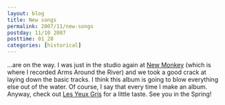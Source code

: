 ```yaml
---
layout: blog
title: New songs
permalink: 2007/11/new-songs
postday: 11/10 2007
posttime: 01_28
categories: [historical]
---
```


<p>...are on the way. I was just in the studio again at <a href="http://newmonkeystudio.com" target="_blank">New Monkey</a> (which is where I recorded Arms Around the River) and we took a good crack at laying down the basic tracks. I think this album is going to blow everything else out of the water. Of course, I say that every time I make an album. Anyway, check out <a href="http://axelradio.com/track/les-yeux-gris">Les Yeux Gris</a> for a little taste. See you in the Spring!</p>
